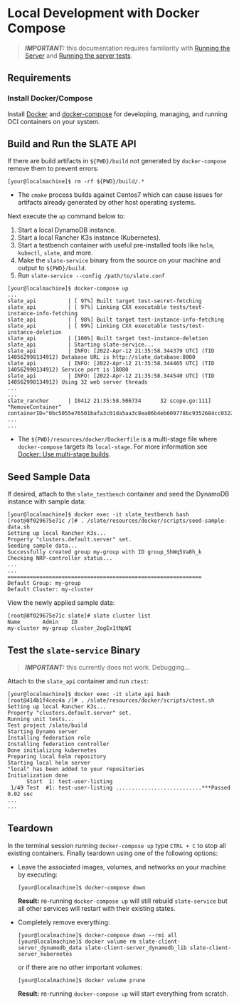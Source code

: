 
# Local Development with Docker Compose

> **_IMPORTANT:_** this documentation requires familiarity with [Running the Server](https://github.com/slateci/slate-client-server/blob/master/resources/docs/server_running.md) and [Running the server tests](https://github.com/slateci/slate-client-server/blob/master/resources/docs/server_testing.md).

## Requirements

### Install Docker/Compose

Install [Docker](https://docs.docker.com/get-docker/) and [docker-compose](https://docs.docker.com/compose/install/) for developing, managing, and running OCI containers on your system.

## Build and Run the SLATE API

If there are build artifacts in `${PWD}/build` not generated by `docker-compose` remove them to prevent errors:

```shell
[your@localmachine]$ rm -rf ${PWD}/build/.*
```

* The `cmake` process builds against Centos7 which can cause issues for artifacts already generated by other host operating systems.

Next execute the `up` command below to:

1. Start a local DynamoDB instance.
1. Start a local Rancher K3s instance (Kubernetes).
1. Start a testbench container with useful pre-installed tools like `helm`, `kubectl`, `slate`, and more.
1. Make the `slate-service` binary from the source on your machine and output to `${PWD}/build`.
1. Run `slate-service --config /path/to/slate.conf`

```shell
[your@localmachine]$ docker-compose up
...
slate_api          | [ 97%] Built target test-secret-fetching
slate_api          | [ 97%] Linking CXX executable tests/test-instance-info-fetching
slate_api          | [ 98%] Built target test-instance-info-fetching
slate_api          | [ 99%] Linking CXX executable tests/test-instance-deletion
slate_api          | [100%] Built target test-instance-deletion
slate_api          | Starting slate-service...
slate_api          | INFO: [2022-Apr-12 21:35:58.344379 UTC] (TID 140562998134912) Database URL is http://slate_database:8000
slate_api          | INFO: [2022-Apr-12 21:35:58.344465 UTC] (TID 140562998134912) Service port is 18080
slate_api          | INFO: [2022-Apr-12 21:35:58.344540 UTC] (TID 140562998134912) Using 32 web server threads
...
...
slate_rancher      | I0412 21:35:58.506734      32 scope.go:111] "RemoveContainer" containerID="0bc5055e76501bafa3c01da5aa3c8ea06b4eb609778bc9352684cc03225d308b"
...
...
```

* The `${PWD}/resources/docker/Dockerfile` is a multi-stage file where `docker-compose` targets its `local-stage`. For more information see [Docker: Use multi-stage builds](https://docs.docker.com/develop/develop-images/multistage-build/).

## Seed Sample Data

If desired, attach to the `slate_testbench` container and seed the DynamoDB instance with sample data:

```shell
[your@localmachine]$ docker exec -it slate_testbench bash
[root@8f029675e71c /]# . /slate/resources/docker/scripts/seed-sample-data.sh
Setting up local Rancher K3s...
Property "clusters.default.server" set.
Seeding sample data...
Successfully created group my-group with ID group_ShWq5Va8h_k
Checking NRP-controller status...
...
...
=============================================================
Default Group: my-group
Default Cluster: my-cluster
```

View the newly applied sample data:

```shell
[root@8f029675e71c slate]# slate cluster list
Name       Admin    ID                 
my-cluster my-group cluster_2ogEx1tNpWI
```

## Test the `slate-service` Binary

> **_IMPORTANT:_** this currently does not work. Debugging...

Attach to the `slate_api` container and run `ctest`:

```shell
[your@localmachine]$ docker exec -it slate_api bash
[root@414b1f4cec4a /]# . /slate/resources/docker/scripts/ctest.sh
Setting up local Rancher K3s...
Property "clusters.default.server" set.
Running unit tests...
Test project /slate/build
Starting Dynamo server
Installing federation role
Installing federation controller
Done initializing kubernetes
Preparing local helm repository
Starting local helm server
"local" has been added to your repositories
Initialization done
      Start  1: test-user-listing
 1/49 Test  #1: test-user-listing ...........................***Passed    0.02 sec
...
...
```

## Teardown

In the terminal session running `docker-compose up` type `CTRL + C` to stop all existing containers. Finally teardown using one of the following options:

* Leave the associated images, volumes, and networks on your machine by executing:

  ```shell
  [your@localmachine]$ docker-compose down
  ```

  **Result:** re-running `docker-compose up` will still rebuild `slate-service` but all other services will restart with their existing states.

* Completely remove everything:

  ```shell
  [your@localmachine]$ docker-compose down --rmi all
  [your@localmachine]$ docker volume rm slate-client-server_dynamodb_data slate-client-server_dynamodb_lib slate-client-server_kubernetes
  ```
  
  or if there are no other important volumes:

  ```shell
  [your@localmachine]$ docker volume prune
  ```
  
  **Result:** re-running `docker-compose up` will start everything from scratch.
